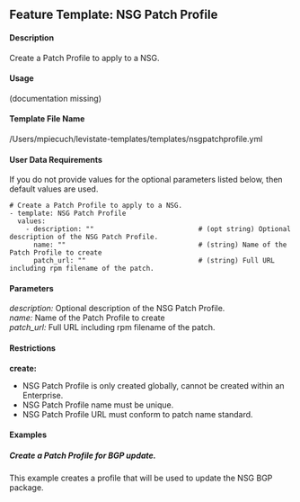 ## Feature Template: NSG Patch Profile
#### Description
Create a Patch Profile to apply to a NSG.

#### Usage
(documentation missing)

#### Template File Name
/Users/mpiecuch/levistate-templates/templates/nsgpatchprofile.yml

#### User Data Requirements
If you do not provide values for the optional parameters listed below, then default values are used.

```
# Create a Patch Profile to apply to a NSG.
- template: NSG Patch Profile
  values:
    - description: ""                          # (opt string) Optional description of the NSG Patch Profile.
      name: ""                                 # (string) Name of the Patch Profile to create
      patch_url: ""                            # (string) Full URL including rpm filename of the patch.

```

#### Parameters
*description:* Optional description of the NSG Patch Profile.<br>
*name:* Name of the Patch Profile to create<br>
*patch_url:* Full URL including rpm filename of the patch.<br>


#### Restrictions
**create:**
* NSG Patch Profile is only created globally, cannot be created within an Enterprise.
* NSG Patch Profile name must be unique.
* NSG Patch Profile URL must conform to patch name standard.

#### Examples

##### Create a Patch Profile for BGP update.
This example creates a profile that will be used to update the NSG BGP package.
